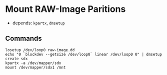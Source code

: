# Mount RAW-Image Paritions

* depends: `kpartx`, `dmsetup`

## Commands

    losetup /dev/loop0 raw-image.dd
    echo "0 `blockdev --getsize /dev/loop0` linear /dev/loop0 0" | dmsetup create sdx
    kpartx -a /dev/mapper/sdx
    mount /dev/mapper/sdx1 /mnt
